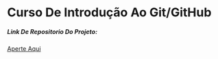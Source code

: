 Curso De Introdução Ao Git/GitHub
=================================

##### Link De Repositorio Do Projeto:

[Aperte Aqui](https://github.com/GuilhermeAml/lista_de_receitas2.git)


